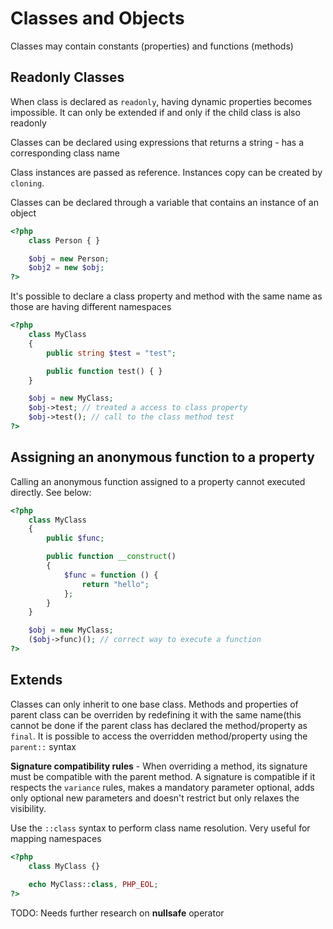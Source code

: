 
# Classes and Objects  

Classes may contain constants (properties) and functions (methods)  

## Readonly Classes  

When class is declared as `readonly`, having dynamic properties becomes impossible. It can only be extended if and only if the child class is also readonly  

Classes can be declared using expressions that returns a string - has a corresponding class name  

Class instances are passed as reference. Instances copy can be created by `cloning`.

Classes can be declared through a variable that contains an instance of an object  
```php
<?php
    class Person { }

    $obj = new Person;
    $obj2 = new $obj;
?>
```  

It's possible to declare a class property and method with the same name as those are having different namespaces  
```php
<?php
    class MyClass
    {
        public string $test = "test";

        public function test() { }
    }

    $obj = new MyClass;
    $obj->test; // treated a access to class property
    $obj->test(); // call to the class method test
?>
```  

## Assigning an anonymous function to a property  

Calling an anonymous function assigned to a property cannot executed directly. See below:  

```php
<?php
    class MyClass
    {
        public $func;

        public function __construct()
        {
            $func = function () {
                return "hello";
            };
        }
    }

    $obj = new MyClass;
    ($obj->func)(); // correct way to execute a function
?>
```

## Extends  

Classes can only inherit to one base class. Methods and properties of parent class can be overriden by redefining it with the same name(this cannot be done if the parent class has declared the method/property as `final`. It is possible to access the overridden method/property using the `parent::` syntax  

**Signature compatibility rules** - When overriding a method, its signature must be compatible with the parent method. A signature is compatible if it respects the `variance` rules, makes a mandatory parameter optional, adds only optional new parameters and doesn't restrict but only relaxes the visibility.

Use the `::class` syntax to perform class name resolution. Very useful for mapping namespaces
```php
<?php
    class MyClass {}
    
    echo MyClass::class, PHP_EOL;
?>
```

TODO: Needs further research on **nullsafe** operator  


